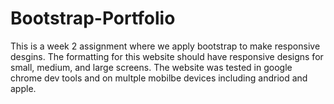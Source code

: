 # Bootstrap-Portfolio
This is a week 2 assignment where we apply bootstrap to make responsive desgins. The formatting for this website should have responsive designs for small, medium, and large screens. The website was tested in google chrome dev tools and on multple mobilbe devices including andriod and apple. 
